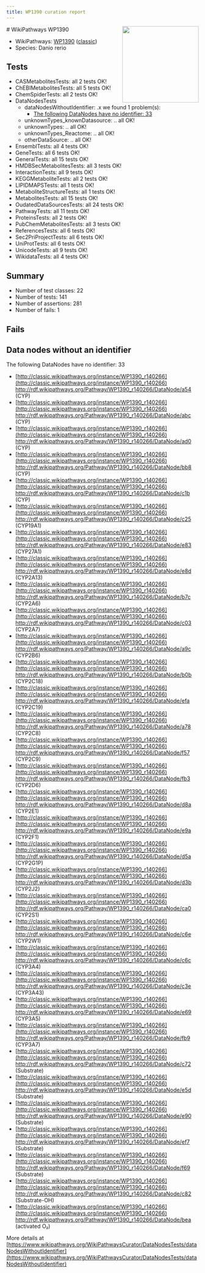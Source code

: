 ```yaml
---
title: WP1390 curation report
---
```


<img style="float: right; width: 200px" src="https://upload.wikimedia.org/wikipedia/commons/thumb/8/83/Wplogo_with_text_500.png/640px-Wplogo_with_text_500.png" />
# WikiPathways WP1390

* WikiPathways: [WP1390](https://wikipathways.org/pathways/WP1390) ([classic](https://classic.wikipathways.org/instance/WP1390))
* Species: Danio rerio
## Tests
* CASMetabolitesTests: all 2 tests OK!
* ChEBIMetabolitesTests: all 5 tests OK!
* ChemSpiderTests: all 2 tests OK!
* DataNodesTests
    * dataNodesWithoutIdentifier: .x we found 1 problem(s):
        * [The following DataNodes have no identifier: 33](#8792c4d1)
    * unknownTypes_knownDatasource: .. all OK!
    * unknownTypes: .. all OK!
    * unknownTypes_Reactome: .. all OK!
    * otherDataSource: .. all OK!
* EnsemblTests: all 4 tests OK!
* GeneTests: all 6 tests OK!
* GeneralTests: all 15 tests OK!
* HMDBSecMetabolitesTests: all 3 tests OK!
* InteractionTests: all 9 tests OK!
* KEGGMetaboliteTests: all 2 tests OK!
* LIPIDMAPSTests: all 1 tests OK!
* MetaboliteStructureTests: all 1 tests OK!
* MetabolitesTests: all 15 tests OK!
* OudatedDataSourcesTests: all 24 tests OK!
* PathwayTests: all 11 tests OK!
* ProteinsTests: all 2 tests OK!
* PubChemMetabolitesTests: all 3 tests OK!
* ReferencesTests: all 6 tests OK!
* Sec2PriProjectTests: all 6 tests OK!
* UniProtTests: all 6 tests OK!
* UnicodeTests: all 9 tests OK!
* WikidataTests: all 4 tests OK!


## Summary

* Number of test classes: 22
* Number of tests: 141
* Number of assertions: 281
* Number of fails: 1

## Fails

<a name="8792c4d1" />

## Data nodes without an identifier

The following DataNodes have no identifier: 33

* [http://classic.wikipathways.org/instance/WP1390_r140266](http://classic.wikipathways.org/instance/WP1390_r140266) http://rdf.wikipathways.org/Pathway/WP1390_r140266/DataNode/a54 (CYP)
* [http://classic.wikipathways.org/instance/WP1390_r140266](http://classic.wikipathways.org/instance/WP1390_r140266) http://rdf.wikipathways.org/Pathway/WP1390_r140266/DataNode/abc (CYP)
* [http://classic.wikipathways.org/instance/WP1390_r140266](http://classic.wikipathways.org/instance/WP1390_r140266) http://rdf.wikipathways.org/Pathway/WP1390_r140266/DataNode/ad0 (CYP)
* [http://classic.wikipathways.org/instance/WP1390_r140266](http://classic.wikipathways.org/instance/WP1390_r140266) http://rdf.wikipathways.org/Pathway/WP1390_r140266/DataNode/bb8 (CYP)
* [http://classic.wikipathways.org/instance/WP1390_r140266](http://classic.wikipathways.org/instance/WP1390_r140266) http://rdf.wikipathways.org/Pathway/WP1390_r140266/DataNode/c1b (CYP)
* [http://classic.wikipathways.org/instance/WP1390_r140266](http://classic.wikipathways.org/instance/WP1390_r140266) http://rdf.wikipathways.org/Pathway/WP1390_r140266/DataNode/c25 (CYP19A1)
* [http://classic.wikipathways.org/instance/WP1390_r140266](http://classic.wikipathways.org/instance/WP1390_r140266) http://rdf.wikipathways.org/Pathway/WP1390_r140266/DataNode/e83 (CYP27A1)
* [http://classic.wikipathways.org/instance/WP1390_r140266](http://classic.wikipathways.org/instance/WP1390_r140266) http://rdf.wikipathways.org/Pathway/WP1390_r140266/DataNode/e8d (CYP2A13)
* [http://classic.wikipathways.org/instance/WP1390_r140266](http://classic.wikipathways.org/instance/WP1390_r140266) http://rdf.wikipathways.org/Pathway/WP1390_r140266/DataNode/b7c (CYP2A6)
* [http://classic.wikipathways.org/instance/WP1390_r140266](http://classic.wikipathways.org/instance/WP1390_r140266) http://rdf.wikipathways.org/Pathway/WP1390_r140266/DataNode/c03 (CYP2A7)
* [http://classic.wikipathways.org/instance/WP1390_r140266](http://classic.wikipathways.org/instance/WP1390_r140266) http://rdf.wikipathways.org/Pathway/WP1390_r140266/DataNode/a9c (CYP2B6)
* [http://classic.wikipathways.org/instance/WP1390_r140266](http://classic.wikipathways.org/instance/WP1390_r140266) http://rdf.wikipathways.org/Pathway/WP1390_r140266/DataNode/b0b (CYP2C18)
* [http://classic.wikipathways.org/instance/WP1390_r140266](http://classic.wikipathways.org/instance/WP1390_r140266) http://rdf.wikipathways.org/Pathway/WP1390_r140266/DataNode/efa (CYP2C19)
* [http://classic.wikipathways.org/instance/WP1390_r140266](http://classic.wikipathways.org/instance/WP1390_r140266) http://rdf.wikipathways.org/Pathway/WP1390_r140266/DataNode/a78 (CYP2C8)
* [http://classic.wikipathways.org/instance/WP1390_r140266](http://classic.wikipathways.org/instance/WP1390_r140266) http://rdf.wikipathways.org/Pathway/WP1390_r140266/DataNode/f57 (CYP2C9)
* [http://classic.wikipathways.org/instance/WP1390_r140266](http://classic.wikipathways.org/instance/WP1390_r140266) http://rdf.wikipathways.org/Pathway/WP1390_r140266/DataNode/fb3 (CYP2D6)
* [http://classic.wikipathways.org/instance/WP1390_r140266](http://classic.wikipathways.org/instance/WP1390_r140266) http://rdf.wikipathways.org/Pathway/WP1390_r140266/DataNode/d8a (CYP2E1)
* [http://classic.wikipathways.org/instance/WP1390_r140266](http://classic.wikipathways.org/instance/WP1390_r140266) http://rdf.wikipathways.org/Pathway/WP1390_r140266/DataNode/e9a (CYP2F1)
* [http://classic.wikipathways.org/instance/WP1390_r140266](http://classic.wikipathways.org/instance/WP1390_r140266) http://rdf.wikipathways.org/Pathway/WP1390_r140266/DataNode/d5a (CYP2G1P)
* [http://classic.wikipathways.org/instance/WP1390_r140266](http://classic.wikipathways.org/instance/WP1390_r140266) http://rdf.wikipathways.org/Pathway/WP1390_r140266/DataNode/d3b (CYP2J2)
* [http://classic.wikipathways.org/instance/WP1390_r140266](http://classic.wikipathways.org/instance/WP1390_r140266) http://rdf.wikipathways.org/Pathway/WP1390_r140266/DataNode/ca0 (CYP2S1)
* [http://classic.wikipathways.org/instance/WP1390_r140266](http://classic.wikipathways.org/instance/WP1390_r140266) http://rdf.wikipathways.org/Pathway/WP1390_r140266/DataNode/c6e (CYP2W1)
* [http://classic.wikipathways.org/instance/WP1390_r140266](http://classic.wikipathways.org/instance/WP1390_r140266) http://rdf.wikipathways.org/Pathway/WP1390_r140266/DataNode/c6c (CYP3A4)
* [http://classic.wikipathways.org/instance/WP1390_r140266](http://classic.wikipathways.org/instance/WP1390_r140266) http://rdf.wikipathways.org/Pathway/WP1390_r140266/DataNode/c3e (CYP3A43)
* [http://classic.wikipathways.org/instance/WP1390_r140266](http://classic.wikipathways.org/instance/WP1390_r140266) http://rdf.wikipathways.org/Pathway/WP1390_r140266/DataNode/e69 (CYP3A5)
* [http://classic.wikipathways.org/instance/WP1390_r140266](http://classic.wikipathways.org/instance/WP1390_r140266) http://rdf.wikipathways.org/Pathway/WP1390_r140266/DataNode/fb9 (CYP3A7)
* [http://classic.wikipathways.org/instance/WP1390_r140266](http://classic.wikipathways.org/instance/WP1390_r140266) http://rdf.wikipathways.org/Pathway/WP1390_r140266/DataNode/c72 (Substrate)
* [http://classic.wikipathways.org/instance/WP1390_r140266](http://classic.wikipathways.org/instance/WP1390_r140266) http://rdf.wikipathways.org/Pathway/WP1390_r140266/DataNode/e5d (Substrate)
* [http://classic.wikipathways.org/instance/WP1390_r140266](http://classic.wikipathways.org/instance/WP1390_r140266) http://rdf.wikipathways.org/Pathway/WP1390_r140266/DataNode/e90 (Substrate)
* [http://classic.wikipathways.org/instance/WP1390_r140266](http://classic.wikipathways.org/instance/WP1390_r140266) http://rdf.wikipathways.org/Pathway/WP1390_r140266/DataNode/ef7 (Substrate)
* [http://classic.wikipathways.org/instance/WP1390_r140266](http://classic.wikipathways.org/instance/WP1390_r140266) http://rdf.wikipathways.org/Pathway/WP1390_r140266/DataNode/f69 (Substrate)
* [http://classic.wikipathways.org/instance/WP1390_r140266](http://classic.wikipathways.org/instance/WP1390_r140266) http://rdf.wikipathways.org/Pathway/WP1390_r140266/DataNode/c82 (Substrate-OH)
* [http://classic.wikipathways.org/instance/WP1390_r140266](http://classic.wikipathways.org/instance/WP1390_r140266) http://rdf.wikipathways.org/Pathway/WP1390_r140266/DataNode/bea (activated O₂)


More details at [https://www.wikipathways.org/WikiPathwaysCurator/DataNodesTests/dataNodesWithoutIdentifier](https://www.wikipathways.org/WikiPathwaysCurator/DataNodesTests/dataNodesWithoutIdentifier)

